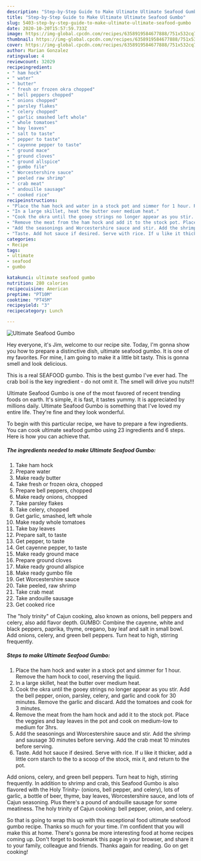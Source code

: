 ```yaml
---
description: "Step-by-Step Guide to Make Ultimate Ultimate Seafood Gumbo"
title: "Step-by-Step Guide to Make Ultimate Ultimate Seafood Gumbo"
slug: 5403-step-by-step-guide-to-make-ultimate-ultimate-seafood-gumbo
date: 2020-10-20T15:57:59.733Z
image: https://img-global.cpcdn.com/recipes/6358919584677888/751x532cq70/ultimate-seafood-gumbo-recipe-main-photo.jpg
thumbnail: https://img-global.cpcdn.com/recipes/6358919584677888/751x532cq70/ultimate-seafood-gumbo-recipe-main-photo.jpg
cover: https://img-global.cpcdn.com/recipes/6358919584677888/751x532cq70/ultimate-seafood-gumbo-recipe-main-photo.jpg
author: Marian Gonzalez
ratingvalue: 4
reviewcount: 32029
recipeingredient:
- " ham hock"
- " water"
- " butter"
- " fresh or frozen okra chopped"
- " bell peppers chopped"
- " onions chopped"
- " parsley flakes"
- " celery chopped"
- " garlic smashed left whole"
- " whole tomatoes"
- " bay leaves"
- " salt to taste"
- " pepper to taste"
- " cayenne pepper to taste"
- " ground mace"
- " ground cloves"
- " ground allspice"
- " gumbo file"
- " Worcestershire sauce"
- " peeled raw shrimp"
- " crab meat"
- " andouille sausage"
- " cooked rice"
recipeinstructions:
- "Place the ham hock and water in a stock pot and simmer for 1 hour. Remove the ham hock to cool, reserving the liquid."
- "In a large skillet, heat the butter over medium heat."
- "Cook the okra until the gooey strings no longer appear as you stir. Add the bell pepper, onion, parsley, celery, and garlic and cook for 30 minutes. Remove the garlic and discard. Add the tomatoes and cook for 3 minutes."
- "Remove the meat from the ham hock and add it to the stock pot. Place the veggies and bay leaves in the pot and cook on medium-low to medium for 3hrs."
- "Add the seasonings and Worcestershire sauce and stir. Add the shrimp and sausage 30 minutes before serving. Add the crab meat 10 minutes before serving."
- "Taste. Add hot sauce if desired. Serve with rice. If u like it thicker, add a little corn starch to the to a scoop of the stock, mix it, and return to the pot."
categories:
- Recipe
tags:
- ultimate
- seafood
- gumbo

katakunci: ultimate seafood gumbo 
nutrition: 280 calories
recipecuisine: American
preptime: "PT10M"
cooktime: "PT45M"
recipeyield: "3"
recipecategory: Lunch

---
```



![Ultimate Seafood Gumbo](https://img-global.cpcdn.com/recipes/6358919584677888/751x532cq70/ultimate-seafood-gumbo-recipe-main-photo.jpg)

Hey everyone, it's Jim, welcome to our recipe site. Today, I'm gonna show you how to prepare a distinctive dish, ultimate seafood gumbo. It is one of my favorites. For mine, I am going to make it a little bit tasty. This is gonna smell and look delicious.

This is a real SEAFOOD gumbo. This is the best gumbo I&#39;ve ever had. The crab boil is the key ingredient - do not omit it. The smell will drive you nuts!!!

Ultimate Seafood Gumbo is one of the most favored of recent trending foods on earth. It's simple, it is fast, it tastes yummy. It is appreciated by millions daily. Ultimate Seafood Gumbo is something that I've loved my entire life. They're fine and they look wonderful.


To begin with this particular recipe, we have to prepare a few ingredients. You can cook ultimate seafood gumbo using 23 ingredients and 6 steps. Here is how you can achieve that.

<!--inarticleads1-->

##### The ingredients needed to make Ultimate Seafood Gumbo:

1. Take  ham hock
1. Prepare  water
1. Make ready  butter
1. Take  fresh or frozen okra, chopped
1. Prepare  bell peppers, chopped
1. Make ready  onions, chopped
1. Take  parsley flakes
1. Take  celery, chopped
1. Get  garlic, smashed, left whole
1. Make ready  whole tomatoes
1. Take  bay leaves
1. Prepare  salt, to taste
1. Get  pepper, to taste
1. Get  cayenne pepper, to taste
1. Make ready  ground mace
1. Prepare  ground cloves
1. Make ready  ground allspice
1. Make ready  gumbo file
1. Get  Worcestershire sauce
1. Take  peeled, raw shrimp
1. Take  crab meat
1. Take  andouille sausage
1. Get  cooked rice


The &#34;holy trinity&#34; of Cajun cooking, also known as onions, bell peppers and celery, also add flavor depth. GUMBO: Combine the cayenne, white and black peppers, paprika, thyme, oregano, bay leaf and salt in small bowl. Add onions, celery, and green bell peppers. Turn heat to high, stirring frequently. 

<!--inarticleads2-->

##### Steps to make Ultimate Seafood Gumbo:

1. Place the ham hock and water in a stock pot and simmer for 1 hour. Remove the ham hock to cool, reserving the liquid.
1. In a large skillet, heat the butter over medium heat.
1. Cook the okra until the gooey strings no longer appear as you stir. Add the bell pepper, onion, parsley, celery, and garlic and cook for 30 minutes. Remove the garlic and discard. Add the tomatoes and cook for 3 minutes.
1. Remove the meat from the ham hock and add it to the stock pot. Place the veggies and bay leaves in the pot and cook on medium-low to medium for 3hrs.
1. Add the seasonings and Worcestershire sauce and stir. Add the shrimp and sausage 30 minutes before serving. Add the crab meat 10 minutes before serving.
1. Taste. Add hot sauce if desired. Serve with rice. If u like it thicker, add a little corn starch to the to a scoop of the stock, mix it, and return to the pot.


Add onions, celery, and green bell peppers. Turn heat to high, stirring frequently. In addition to shrimp and crab, this Seafood Gumbo is also flavored with the Holy Trinity- (onions, bell pepper, and celery), lots of garlic, a bottle of beer, thyme, bay leaves, Worcestershire sauce, and lots of Cajun seasoning. Plus there&#39;s a pound of andouille sausage for some meatiness. The holy trinity of Cajun cooking: bell pepper, onion, and celery. 

So that is going to wrap this up with this exceptional food ultimate seafood gumbo recipe. Thanks so much for your time. I'm confident that you will make this at home. There's gonna be more interesting food at home recipes coming up. Don't forget to bookmark this page in your browser, and share it to your family, colleague and friends. Thanks again for reading. Go on get cooking!
